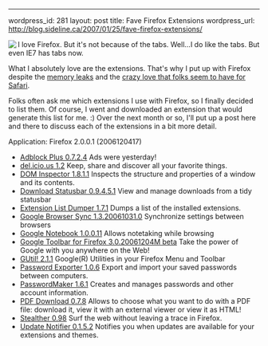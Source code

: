 --- 
wordpress_id: 281
layout: post
title: Fave Firefox Extensions
wordpress_url: http://blog.sideline.ca/2007/01/25/fave-firefox-extensions/

<img src="http://www.gadgetell.com/images/firefox-logo.jpg" align="left" />I love Firefox.  But it's not because of the tabs.  Well...I do like the tabs.  But even IE7 has tabs now.

What I absolutely love are the extensions.  That's why I put up with Firefox despite the <a href="http://digg.com/software/Firefox_Memory_Leaks_-_Fix_">memory leaks</a> and the <a href="http://www.tuaw.com/2006/11/27/safari-better-than-firefox/">crazy love that folks seem to have for Safari</a>.

Folks often ask me which extensions I use with Firefox, so I finally decided to list them.  Of course, I went and downloaded an extension that would generate this list for me.  :)  Over the next month or so, I'll put up a post here and there to discuss each of the extensions in a bit more detail.

Application: Firefox 2.0.0.1 (2006120417)
<ul>
	<li><a href="http://adblockplus.org/">Adblock Plus 0.7.2.4</a>
Ads were yesterday!</li>
	<li><a href="http://del.icio.us/">del.icio.us 1.2</a>
Keep, share and discover all your favorite things.</li>
	<li><a href="http://www.mozilla.org/projects/inspector/">DOM Inspector 1.8.1.1</a>
Inspects the structure and properties of a window and its contents.</li>
	<li><a href="http://downloadstatusbar.mozdev.org/">Download Statusbar 0.9.4.5.1</a>
View and manage downloads from a tidy statusbar</li>
	<li><a href="http://sogame.awardspace.com/">Extension List Dumper 1.7.1</a>
Dumps a list of the installed extensions.</li>
	<li><a href="http://www.google.com/tools/firefox/browsersync/">Google Browser Sync 1.3.20061031.0</a>
Synchronize settings between browsers</li>
	<li><a href="http://www.google.com/notebook">Google Notebook 1.0.0.11</a>
Allows notetaking while browsing</li>
	<li><a href="http://www.google.com/">Google Toolbar for Firefox 3.0.20061204M beta</a>
Take the power of Google with you anywhere on the Web!</li>
	<li><a href="http://www.gridpulse.com/gutil/">GUtil! 2.1.1</a>
Google(R) Utilities in your Firefox Menu and Toolbar</li>
	<li><a href="http://passwordexporter.fligtar.com">Password Exporter 1.0.6</a>
Export and import your saved passwords between computers.</li>
	<li><a href="http://passwordmaker.org/">PasswordMaker 1.6.1</a>
Creates and manages passwords and other account information.</li>
	<li><a href="http://www.pdfdownload.org">PDF Download 0.7.8</a>
Allows to choose what you want to do with a PDF file: download it, view it with an external viewer or view it as HTML!</li>
	<li><a href="http://www.zadet.net">Stealther 0.98</a>
Surf the web without leaving a trace in Firefox.</li>
	<li><a href="http://www.longfocus.com/firefox/updatenotifier">Update Notifier 0.1.5.2</a>
Notifies you when updates are available for your extensions and themes.</li>
</ul>
